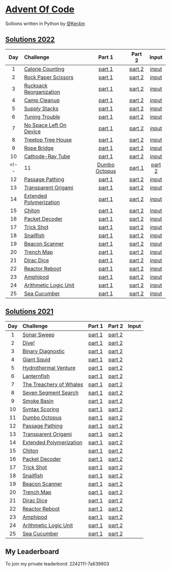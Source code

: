# [Advent Of Code](https://adventofcode.com/)

Soltions written in Python by [@Ker4m](https://github.com/Ker4m)

## [Solutions 2022](2022/)

| Day | Challenge | Part 1 | Part 2 | Input |
|:---:|:---|:---:|:---:|:---:|
| 1 | [Calorie Counting](https://adventofcode.com/2022/day/1) | [part 1](./Day01/main.py) | [part 2](./Day01/part2.py) | [input](https://adventofcode.com/2022/day/1/input) |
| 2 | [Rock Paper Scissors](https://adventofcode.com/2022/day/2) | [part 1](./Day02/main.py) | [part 2](./Day02/part2.py) | [input](https://adventofcode.com/2022/day/2/input) |
| 3 | [Rucksack Reorganization](https://adventofcode.com/2022/day/3) | [part 1](./Day03/main.py) | [part 2](./Day03/part2.py) | [input](https://adventofcode.com/2022/day/3/input) |
| 4 | [Camp Cleanup](https://adventofcode.com/2022/day/4) | [part 1](./Day04/main.py) | [part 2](./Day04/part2.py) | [input](https://adventofcode.com/2022/day/4/input) |
| 5 | [Supply Stacks](https://adventofcode.com/2022/day/5) | [part 1](./Day05/main.py) | [part 2](./Day05/part2.py) | [input](https://adventofcode.com/2022/day/5/input) |
| 6 | [Tuning Trouble](https://adventofcode.com/2022/day/6) | [part 1](./Day06/main.py) | [part 2](./Day06/part2.py) | [input](https://adventofcode.com/2022/day/6/input) |
| 7 | [No Space Left On Device](https://adventofcode.com/2022/day/7) | [part 1](./Day07/main.py) | [part 2](./Day07/part2.py) | [input](https://adventofcode.com/2022/day/7/input) |
| 8 | [Treetop Tree House](https://adventofcode.com/2022/day/8) | [part 1](./Day08/main.py) | [part 2](./Day08/part2.py) | [input](https://adventofcode.com/2022/day/8/input) |
| 9 | [Rope Bridge](https://adventofcode.com/2022/day/9) | [part 1](./Day09/main.py) | [part 2](./Day09/part2.py) | [input](https://adventofcode.com/2022/day/9/input) |
| 10 | [Cathode-Ray Tube](https://adventofcode.com/2022/day/10) | [part 1](./Day10/main.py) | [part 2](./Day10/part2.py) | [input](https://adventofcode.com/2022/day/10/input) |
<!-- | 11 | [Dumbo Octopus](https://adventofcode.com/2022/day/11) | [part 1](./Day11/main.py) | [part 2](./Day11/part2.py) | [input](https://adventofcode.com/2022/day/11/input) |
| 12 | [Passage Pathing](https://adventofcode.com/2022/day/12) | [part 1](./Day12/main.py) | [part 2](./Day12/main2.py) | [input](https://adventofcode.com/2022/day/12/input) |
| 13 | [Transparent Origami](https://adventofcode.com/2022/day/13) | [part 1](./Day13/main.py) | [part 2](./Day13/part2.py) | [input](https://adventofcode.com/2022/day/13/input) |
| 14 | [Extended Polymerization](https://adventofcode.com/2022/day/14) | [part 1](./Day14/main.py) | [part 2](./Day14/part2.py) | [input](https://adventofcode.com/2022/day/14/input) |
| 15 | [Chiton](https://adventofcode.com/2022/day/15) | [part 1](./Day15/main.py) | [part 2](./Day15/part2.py) | [input](https://adventofcode.com/2022/day/15/input) |
| 16 | [Packet Decoder](https://adventofcode.com/2022/day/16) | [part 1](./Day16/main.py) | [part 2](./Day16/main2.py) | [input](https://adventofcode.com/2022/day/16/input) |
| 17 | [Trick Shot](https://adventofcode.com/2022/day/17) | [part 1](./Day17/main.py) | [part 2](./Day17/main2.py) | [input](https://adventofcode.com/2022/day/17/input) |
| 18 | [Snailfish](https://adventofcode.com/2022/day/18) | [part 1](./Day18/main.py) | [part 2](./Day18/main2.py) | [input](https://adventofcode.com/2022/day/18/input) |
| 19 | [Beacon Scanner](https://adventofcode.com/2022/day/19) | [part 1](./Day19/main.py) | [part 2](./Day19/part2.py) | [input](https://adventofcode.com/2022/day/19/input) |
| 20 | [Trench Map](https://adventofcode.com/2022/day/20) | [part 1](./Day20/main.py) | [part 2](./Day20/main2.py) | [input](https://adventofcode.com/2022/day/20/input) |
| 21 | [Dirac Dice](https://adventofcode.com/2022/day/21) | [part 1](./Day21/main.py) | [part 2](./Day21/part2.py) | [input](https://adventofcode.com/2022/day/21/input) |
| 22 | [Reactor Reboot](https://adventofcode.com/2022/day/22) | [part 1](./Day22/main.py) | [part 2](./Day22/part2.py) | [input](https://adventofcode.com/2022/day/22/input) |
| 23 | [Amphipod](https://adventofcode.com/2022/day/23) | [part 1](./Day23/main.py) | [part 2](./Day23/part2.py) | [input](https://adventofcode.com/2022/day/23/input) |
| 24 | [Arithmetic Logic Unit](https://adventofcode.com/2022/day/24) | [part 1](./Day24/main2.py) | [part 2](./Day24/main2.py) | [input](https://adventofcode.com/2022/day/24/input) |
| 25 | [Sea Cucumber](https://adventofcode.com/2022/day/25) | [part 1](./Day25/main.py) | [part 2](./Day25/main.py) | [input](https://adventofcode.com/2022/day/25/input) | -->

## [Solutions 2021](2021/)

| Day | Challenge | Part 1 | Part 2 | Input |
|:---:|:---|:---:|:---:|:---:|
| 1 | [Sonar Sweep](https://adventofcode.com/2021/day/1) | [part 1](./Day01/part1.py) | [part 2](./Day01/part2.py) |
| 2 | [Dive!](https://adventofcode.com/2021/day/2) | [part 1](./Day02/part1.py) | [part 2](./Day02/part2.py) |
| 3 | [Binary Diagnostic](https://adventofcode.com/2021/day/3) | [part 1](./Day03/part1.py) | [part 2](./Day03/part2.py) |
| 4 | [Giant Squid](https://adventofcode.com/2021/day/4) | [part 1](./Day04/part1.py) | [part 2](./Day04/part2.py) |
| 5 | [Hydrothermal Venture](https://adventofcode.com/2021/day/5) | [part 1](./Day05/part1.py) | [part 2](./Day05/part2.py) |
| 6 | [Lanternfish](https://adventofcode.com/2021/day/6) | [part 1](./Day06/part1.py) | [part 2](./Day06/part2.py) |
| 7 | [The Treachery of Whales](https://adventofcode.com/2021/day/7) | [part 1](./Day07/part1.py) | [part 2](./Day07/part2.py) |
| 8 | [Seven Segment Search](https://adventofcode.com/2021/day/8) | [part 1](./Day08/part1.py) | [part 2](./Day08/part2.py) |
| 9 | [Smoke Basin](https://adventofcode.com/2021/day/9) | [part 1](./Day09/part1.py) | [part 2](./Day09/part2.py) |
| 10 | [Syntax Scoring](https://adventofcode.com/2021/day/10) | [part 1](./Day10/part1.py) | [part 2](./Day10/part2.py) |
| 11 | [Dumbo Octopus](https://adventofcode.com/2021/day/11) | [part 1](./Day11/part1.py) | [part 2](./Day11/part2.py) |
| 12 | [Passage Pathing](https://adventofcode.com/2021/day/12) | [part 1](./Day12/part12.py) | [part 2](./Day12/part12.py) |
| 13 | [Transparent Origami](https://adventofcode.com/2021/day/13) | [part 1](./Day13/part1.py) | [part 2](./Day13/part2.py) |
| 14 | [Extended Polymerization](https://adventofcode.com/2021/day/14) | [part 1](./Day14/part1.py) | [part 2](./Day14/part2.py) |
| 15 | [Chiton](https://adventofcode.com/2021/day/15) | [part 1](./Day15/part1.py) | [part 2](./Day15/part2.py) |
| 16 | [Packet Decoder](https://adventofcode.com/2021/day/16) | [part 1](./Day16/part12.py) | [part 2](./Day16/part12.py) |
| 17 | [Trick Shot](https://adventofcode.com/2021/day/17) | [part 1](./Day17/part12.py) | [part 2](./Day17/part12.py) |
| 18 | [Snailfish](https://adventofcode.com/2021/day/18) | [part 1](./Day18/part12.py) | [part 2](./Day18/part12.py) |
| 19 | [Beacon Scanner](https://adventofcode.com/2021/day/19) | [part 1](./Day19/part1.py) | [part 2](./Day19/part2.py) |
| 20 | [Trench Map](https://adventofcode.com/2021/day/20) | [part 1](./Day20/part12.py) | [part 2](./Day20/part12.py) |
| 21 | [Dirac Dice](https://adventofcode.com/2021/day/21) | [part 1](./Day21/part1.py) | [part 2](./Day21/part2.py) |
| 22 | [Reactor Reboot](https://adventofcode.com/2021/day/22) | [part 1](./Day22/part1.py) | [part 2](./Day22/part2.py) |
| 23 | [Amphipod](https://adventofcode.com/2021/day/23) | [part 1](./Day23/part1.py) | [part 2](./Day23/part2.py) |
| 24 | [Arithmetic Logic Unit](https://adventofcode.com/2021/day/24) | [part 1](./Day24/part12.py) | [part 2](./Day24/part12.py) |
| 25 | [Sea Cucumber](https://adventofcode.com/2021/day/25) | [part 1](./Day25/part1.py) | [part 2](./Day25/part1.py) |

## My Leaderboard

To join my private leaderbord: 2242111-7a639803
